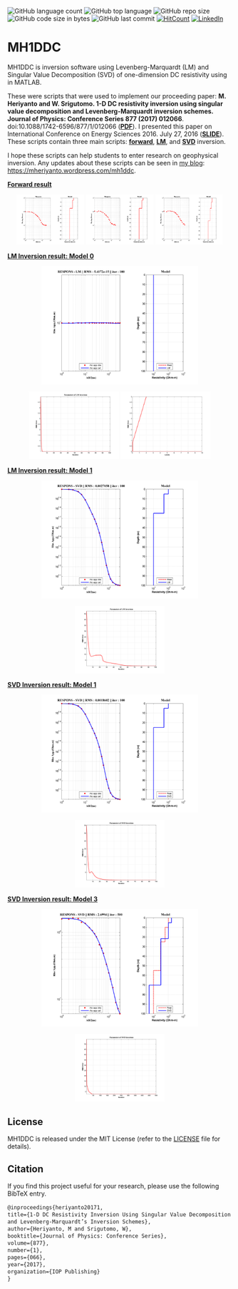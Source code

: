 ![GitHub language count](https://img.shields.io/github/languages/count/mheriyanto/MH1DDC)
![GitHub top language](https://img.shields.io/github/languages/top/mheriyanto/MH1DDC)
![GitHub repo size](https://img.shields.io/github/repo-size/mheriyanto/MH1DDC)
![GitHub code size in bytes](https://img.shields.io/github/languages/code-size/mheriyanto/MH1DDC)
![GitHub last commit](https://img.shields.io/github/last-commit/mheriyanto/MH1DDC.svg)
[![HitCount](http://hits.dwyl.com/mheriyanto/MH1DDC.svg)](http://hits.dwyl.com/mheriyanto/MH1DDC)
[![LinkedIn](https://img.shields.io/badge/-LinkedIn-black.svg?style=flat&logo=linkedin&colorB=555)](https://id.linkedin.com/in/mheriyanto)

# MH1DDC
MH1DDC is inversion software using Levenberg-Marquardt (LM) and Singular Value Decomposition (SVD) of one-dimension DC resistivity using in MATLAB.

These were scripts that were used to implement our proceeding paper:
**M. Heriyanto and W. Srigutomo. 1-D DC resistivity inversion using singular value decomposition and Levenberg-Marquardt inversion schemes. Journal of Physics: Conference Series 877 (2017) 012066**. doi:10.1088/1742-6596/877/1/012066 ([**PDF**](https://iopscience.iop.org/article/10.1088/1742-6596/877/1/012066/pdf)). I presented this paper on International Conference on Energy Sciences 2016. July 27, 2016 ([**SLIDE**](https://figshare.com/articles/1-D_DC_Resistivity_Inversion_Using_Singular_Value_Decomposition_and_Levenberg-Marquardt_s_Inversion_Schemes/4644637)). These scripts contain three main scripts: [**forward**](https://github.com/mheriyanto/MH1DDC/tree/master/forward), [**LM**](https://github.com/mheriyanto/MH1DDC/tree/master/lm_inversion), and [**SVD**](https://github.com/mheriyanto/MH1DDC/tree/master/svd_inversion) inversion. 

I hope these scripts can help students to enter research on geophysical inversion. 
Any updates about these scripts can be seen in [my blog](https://mheriyanto.wordpress.com/mh1ddc/): https://mheriyanto.wordpress.com/mh1ddc.

<ins>**Forward result**</ins>

<p align="center">
<img src="https://github.com/mheriyanto/MH1DDC/blob/master/forward/Model%201/Model%201.png" width="30%">
<img src="https://github.com/mheriyanto/MH1DDC/blob/master/forward/Model%202/Model%202.png" width="30%">
<img src="https://github.com/mheriyanto/MH1DDC/blob/master/forward/Model%203/Model%203.png" width="30%">
</p>

<ins>**LM Inversion result: Model 0**</ins>

<p align="center">
<img src="https://github.com/mheriyanto/MH1DDC/blob/master/lm_inversion/Model%200/LM%20Final%20Inversion.png" width="70%">
</p>

<p align="center">
<img src="https://github.com/mheriyanto/MH1DDC/blob/master/lm_inversion/Model%200/Plotting%20Inversion%20Parameter.png" width="40%">
<img src="https://github.com/mheriyanto/MH1DDC/blob/master/lm_inversion/Model%200/Plotting%20Lamda.png" width="40%">
</p>

<ins>**LM Inversion result: Model 1**</ins>

<p align="center">
<img src="https://github.com/mheriyanto/MH1DDC/blob/master/lm_inversion/Model%201/LM%20Final%20Inversion.png" width="70%">
</p>

<p align="center">
<img src="https://github.com/mheriyanto/MH1DDC/blob/master/lm_inversion/Model%201/Plotting%20Inversion%20Parameter.png" width="40%">
</p>

<ins>**SVD Inversion result: Model 1**</ins>

<p align="center">
<img src="https://github.com/mheriyanto/MH1DDC/blob/master/svd_inversion/Model%201/SVD%20Final%20Inversion.png" width="70%">
</p>

<p align="center">
<img src="https://github.com/mheriyanto/MH1DDC/blob/master/svd_inversion/Model%201/Plotting%20Inversion%20Parameter.png" width="40%">
</p>

<ins>**SVD Inversion result: Model 3**</ins>

<p align="center">
<img src="https://github.com/mheriyanto/MH1DDC/blob/master/svd_inversion/Model%203/Inversi%20SVD%20Final.png" width="70%">
</p>

<p align="center">
<img src="https://github.com/mheriyanto/MH1DDC/blob/master/svd_inversion/Model%203/Plotting%20Inversion%20Parameter.png" width="40%">
</p>

## License
MH1DDC is released under the MIT License (refer to the [LICENSE](https://github.com/mheriyanto/MH1DDC/blob/master/LICENSE) file for details).

## Citation
If you find this project useful for your research, please use the following BibTeX entry.
    
    @inproceedings{heriyanto20171,
    title={1-D DC Resistivity Inversion Using Singular Value Decomposition and Levenberg-Marquardt’s Inversion Schemes},
    author={Heriyanto, M and Srigutomo, W},
    booktitle={Journal of Physics: Conference Series},
    volume={877},
    number={1},
    pages={066},
    year={2017},
    organization={IOP Publishing}
    }
    
